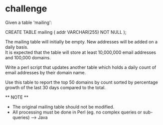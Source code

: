 # challenge

Given a table 'mailing':

CREATE TABLE mailing (
    addr VARCHAR(255) NOT NULL
);

The mailing table will initially be empty.  New addresses will be added on a daily basis.  
It is expected that the table will store at least 10,000,000 email addresses and 100,000 
domains.

Write a perl script that updates another table which holds a daily count of email 
addresses by their domain name.

Use this table to report the top 50 domains by count sorted by percentage growth of the 
last 30 days compared to the total.

** NOTE **

- The original mailing table should not be modified.
- All processing must be done in Perl (eg. no complex queries or sub-queries) --> Java
